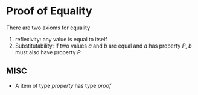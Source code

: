# Proof of Equality

There are two axioms for equality

1) reflexivity: any value is equal to itself
2) Substitutability: if two values $a$ and $b$ are equal and $a$ has property $P$, $b$ must also have property $P$

## MISC
* A item of type _property_ has type _proof_
